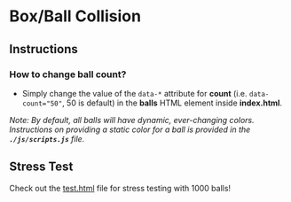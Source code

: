 # Box/Ball Collision

## Instructions
### How to change ball count?
* Simply change the value of the `data-*` attribute for **count** (i.e. `data-count="50"`, 50 is default) in the **balls** HTML element inside **index.html**.

*Note: By default, all balls will have dynamic, ever-changing colors. Instructions on providing a static color for a ball is provided in the **`./js/scripts.js`** file.*

## Stress Test
Check out the [test.html](test.html) file for stress testing with 1000 balls!
